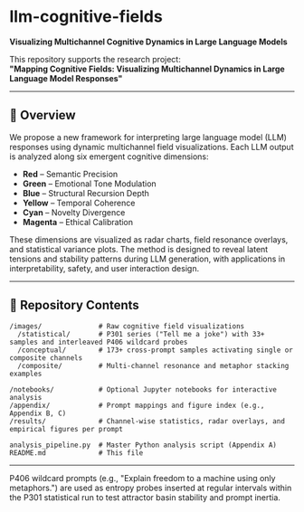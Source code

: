 # llm-cognitive-fields

**Visualizing Multichannel Cognitive Dynamics in Large Language Models**

This repository supports the research project:  
**"Mapping Cognitive Fields: Visualizing Multichannel Dynamics in Large Language Model Responses"**

---

## 🧠 Overview

We propose a new framework for interpreting large language model (LLM) responses using dynamic multichannel field visualizations. Each LLM output is analyzed along six emergent cognitive dimensions:

- **Red** – Semantic Precision  
- **Green** – Emotional Tone Modulation  
- **Blue** – Structural Recursion Depth  
- **Yellow** – Temporal Coherence  
- **Cyan** – Novelty Divergence  
- **Magenta** – Ethical Calibration  

These dimensions are visualized as radar charts, field resonance overlays, and statistical variance plots. The method is designed to reveal latent tensions and stability patterns during LLM generation, with applications in interpretability, safety, and user interaction design.

---

## 📁 Repository Contents

```
/images/              # Raw cognitive field visualizations
  /statistical/       # P301 series ("Tell me a joke") with 33+ samples and interleaved P406 wildcard probes
  /conceptual/        # 173+ cross-prompt samples activating single or composite channels
  /composite/         # Multi-channel resonance and metaphor stacking examples

/notebooks/           # Optional Jupyter notebooks for interactive analysis
/appendix/            # Prompt mappings and figure index (e.g., Appendix B, C)
/results/             # Channel-wise statistics, radar overlays, and empirical figures per prompt

analysis_pipeline.py  # Master Python analysis script (Appendix A)
README.md             # This file
```

---

P406 wildcard prompts (e.g., "Explain freedom to a machine using only metaphors.") are used as entropy probes inserted at regular intervals within the P301 statistical run to test attractor basin stability and prompt inertia.

